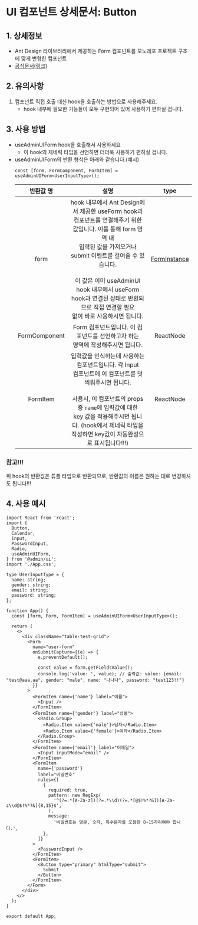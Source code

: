 # UI 컴포넌트 상세문서: Button

## 1. 상세정보

- Ant Design 라이브러리에서 제공하는 Form 컴포넌트를 모노레포 프로젝트 구조에 맞게 변형한 컴포넌트
- [공식문서(링크)](https://ant.design/components/button)

## 2. 유의사항

1. 컴포넌트 직접 호출 대신 hook을 호출하는 방법으로 사용해주세요.
   - hook 내부에 필요한 기능들이 모두 구현되어 있어 사용하기 편하실 겁니다.

## 3. 사용 방법

- useAdminUIForm hook을 호출해서 사용하세요
  - 이 hook의 제네릭 타입을 선언하면 더더욱 사용하기 편하실 겁니다.
- useAdminUIForm의 반환 형식은 아래와 같습니다.(예시)
  ```tsx
  const [form, FormComponent, FormItem] = useAdminUIForm<UserInputType>();
  ```
  |   반환값 명   |                                                                                                                                                               설명                                                                                                                                                               |                              type                               |
  | :-----------: | :------------------------------------------------------------------------------------------------------------------------------------------------------------------------------------------------------------------------------------------------------------------------------------------------------------------------------: | :-------------------------------------------------------------: |
  |     form      | hook 내부에서 Ant Design에서 제공한 useForm hook과 <br>컴포넌트를 연결해주기 위한 값입니다. 이를 통해 form 영역 내 <br>입력된 값을 가져오거나 submit 이벤트를 걸어줄 수 있습니다. <br><br> 이 값은 이미 useAdminUI hook 내부에서 useForm <br> hook과 연결된 상태로 반환되므로 직접 연결할 필요 <br> 없이 바로 사용하시면 됩니다. | [FormInstance](https://ant.design/components/form#forminstance) |
  | FormComponent |                                                                                                                        Form 컴포넌트입니다. 이 컴포넌트를 선언하고자 하는 <br>영역에 작성해주시면 됩니다.                                                                                                                        |                            ReactNode                            |
  |   FormItem    |                         입력값을 인식하는데 사용하는 컴포넌트입니다. 각 Input <br>컴포넌트에 이 컴포넌트를 덧씌워주시면 됩니다. <br><br> 사용시, 이 컴포넌트의 props 중 `name`에 입력값에 대한<br>key 값을 적용해주시면 됩니다. (hook에서 제네릭 타입을 <br>작성하면 key값이 자동완성으로 표시됩니다!!!)                         |                            ReactNode                            |

### 참고!!!

위 hook의 반환값은 튜플 타입으로 반환되므로, 반환값의 이름은 원하는 대로 변경하셔도 됩니다!!!

## 4. 사용 예시

```tsx
import React from 'react';
import {
  Button,
  Calendar,
  Input,
  PasswordInput,
  Radio,
  useAdminUIForm,
} from '@admin/ui';
import './App.css';

type UserInputType = {
  name: string;
  gender: string;
  email: string;
  password: string;
};

function App() {
  const [form, Form, FormItem] = useAdminUIForm<UserInputType>();

  return (
    <>
      <div className="table-test-grid">
        <Form
          name="user-form"
          onSubmitCapture={(e) => {
            e.preventDefault();

            const value = form.getFieldsValue();
            console.log('value: ', value); // 출력값: value: {email: "test@aaa.aa", gender: "male", name: "나나나", password: "test123!!"}
          }}
        >
          <FormItem name={'name'} label="이름">
            <Input />
          </FormItem>
          <FormItem name={'gender'} label="성별">
            <Radio.Group>
              <Radio.Item value={'male'}>남자</Radio.Item>
              <Radio.Item value={'female'}>여자</Radio.Item>
            </Radio.Group>
          </FormItem>
          <FormItem name={'email'} label="이메일">
            <Input inputMode="email" />
          </FormItem>
          <FormItem
            name={'password'}
            label="비밀번호"
            rules={[
              {
                required: true,
                pattern: new RegExp(
                  '^(?=.*[A-Za-z])(?=.*\\d)(?=.*[@$!%*?&])[A-Za-z\\d@$!%*?&]{8,15}$',
                ),
                message:
                  '비밀번호는 영문, 숫자, 특수문자를 포함한 8~15자리여야 합니다.',
              },
            ]}
          >
            <PasswordInput />
          </FormItem>
          <FormItem>
            <Button type="primary" htmlType="submit">
              Submit
            </Button>
          </FormItem>
        </Form>
      </div>
    </>
  );
}

export default App;
```

